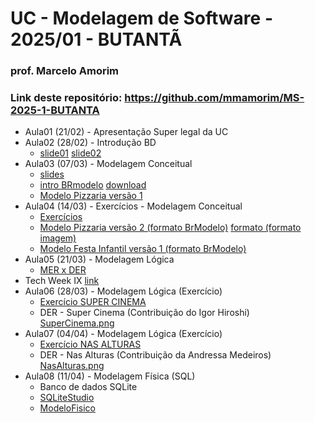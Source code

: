 # UC - Modelagem de Software - 2025/01 - BUTANTÃ

### prof. Marcelo Amorim

### Link deste repositório: https://github.com/mmamorim/MS-2025-1-BUTANTA

* Aula01 (21/02) - Apresentação Super legal da UC
* Aula02 (28/02) - Introdução BD
  * [slide01](./arquivos/Aula02.pdf) [slide02](./arquivos/09_intro_bd.pdf)  
* Aula03 (07/03) - Modelagem Conceitual
  * [slides](./arquivos/Modelagem_conceitual.pdf)
  * [intro BRmodelo](./arquivos/brmodelo.pdf) [download](http://www.sis4.com/brModelo/download.html)
  * [Modelo Pizzaria versão 1](./arquivos/pizzaria.brM3)
* Aula04 (14/03) - Exercícios - Modelagem Conceitual
  * [Exercícios](./arquivos/exercicios01.md)
  * [Modelo Pizzaria versão 2 (formato BrModelo)](./arquivos/pizzariav2.brM3) [formato (formato imagem)](./pizzariav2.png)
  * [Modelo Festa Infantil versão 1 (formato BrModelo)](./arquivos/festas-v1.brM3)
* Aula05 (21/03) - Modelagem Lógica
  * [MER x DER](./arquivos/MERxDER-v2.pdf)
* Tech Week IX [link](https://animatechweek.com.br/)
* Aula06 (28/03) - Modelagem Lógica (Exercício)
  * [Exercício SUPER CINEMA](./arquivos/ExercicioFilmes.md)
  * DER - Super Cinema (Contribuição do Igor Hiroshi) [SuperCinema.png](./arquivos/SuperCinema.png)
* Aula07 (04/04) - Modelagem Lógica (Exercício)
  * [Exercício NAS ALTURAS](./arquivos/ExercicioVoos.md)
  * DER - Nas Alturas (Contribuição da Andressa Medeiros) [NasAlturas.png](./arquivos/NasAlturas.png)
* Aula08 (11/04) - Modelagem Física (SQL)
  * Banco de dados SQLite
  * [SQLiteStudio](https://github.com/pawelsalawa/sqlitestudio/releases/download/3.4.17/sqlitestudio-3.4.17-windows-x64.zip)
  * [ModeloFisico](./arquivos/modeloFisicoCinema.sql)